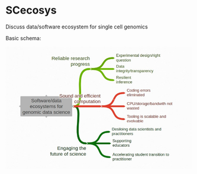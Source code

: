 # SCecosys

Discuss data/software ecosystem for single cell genomics

Basic schema:

![map](man/figures/coggle1.jpg)
